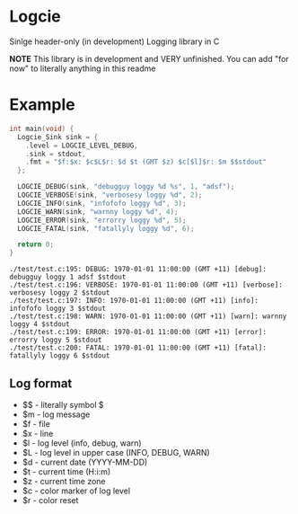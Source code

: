 # Logcie

Sinlge header-only (in development) Logging library in C

**NOTE** This library is in development and VERY unfinished. You can add "for now" to literally anything in this readme

# Example

```c
int main(void) {
  Logcie_Sink sink = {
    .level = LOGCIE_LEVEL_DEBUG,
    .sink = stdout,
    .fmt = "$f:$x: $c$L$r: $d $t (GMT $z) $c[$l]$r: $m $$stdout"
  };

  LOGCIE_DEBUG(sink, "debugguy loggy %d %s", 1, "adsf");
  LOGCIE_VERBOSE(sink, "verbosesy loggy %d", 2);
  LOGCIE_INFO(sink, "infofofo loggy %d", 3);
  LOGCIE_WARN(sink, "warnny loggy %d", 4);
  LOGCIE_ERROR(sink, "errorry loggy %d", 5);
  LOGCIE_FATAL(sink, "fatallyly loggy %d", 6);

  return 0;
}
```

```console
./test/test.c:195: DEBUG: 1970-01-01 11:00:00 (GMT +11) [debug]: debugguy loggy 1 adsf $stdout
./test/test.c:196: VERBOSE: 1970-01-01 11:00:00 (GMT +11) [verbose]: verbosesy loggy 2 $stdout
./test/test.c:197: INFO: 1970-01-01 11:00:00 (GMT +11) [info]: infofofo loggy 3 $stdout
./test/test.c:198: WARN: 1970-01-01 11:00:00 (GMT +11) [warn]: warnny loggy 4 $stdout
./test/test.c:199: ERROR: 1970-01-01 11:00:00 (GMT +11) [error]: errorry loggy 5 $stdout
./test/test.c:200: FATAL: 1970-01-01 11:00:00 (GMT +11) [fatal]: fatallyly loggy 6 $stdout
```

## Log format

 - $$ - literally symbol $
 - $m - log message
 - $f - file
 - $x - line
 - $l - log level (info, debug, warn)
 - $L - log level in upper case (INFO, DEBUG, WARN)
 - $d - current date (YYYY-MM-DD)
 - $t - current time (H:i:m)
 - $z - current time zone
 - $c - color marker of log level
 - $r - color reset
